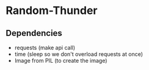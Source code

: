 # Random-Thunder

## Dependencies
* requests (make api call)
* time (sleep so we don't overload requests at once)
* Image from PIL (to create the image)

